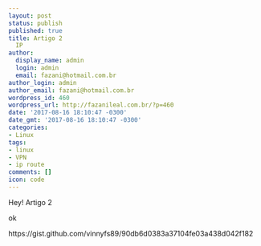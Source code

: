 ```yaml
---
layout: post
status: publish
published: true
title: Artigo 2
  IP
author:
  display_name: admin
  login: admin
  email: fazani@hotmail.com.br
author_login: admin
author_email: fazani@hotmail.com.br
wordpress_id: 460
wordpress_url: http://fazanileal.com.br/?p=460
date: '2017-08-16 18:10:47 -0300'
date_gmt: '2017-08-16 18:10:47 -0300'
categories:
- Linux
tags:
- linux
- VPN
- ip route
comments: []
icon: code
---
```

<p>Hey! Artigo 2</p>
<p>ok</p>
<p>https://gist.github.com/vinnyfs89/90db6d0383a37104fe03a438d042f182</p>
